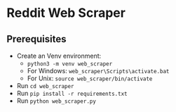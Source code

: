 # Reddit Web Scraper

## Prerequisites
- Create an Venv environment:
  - `python3 -m venv web_scraper`
  - For Windows: `web_scraper\Scripts\activate.bat`
  - For Unix: `source web_scraper/bin/activate`
- Run `cd web_scraper`
- Run `pip install -r requirements.txt`
- Run `python web_scraper.py`